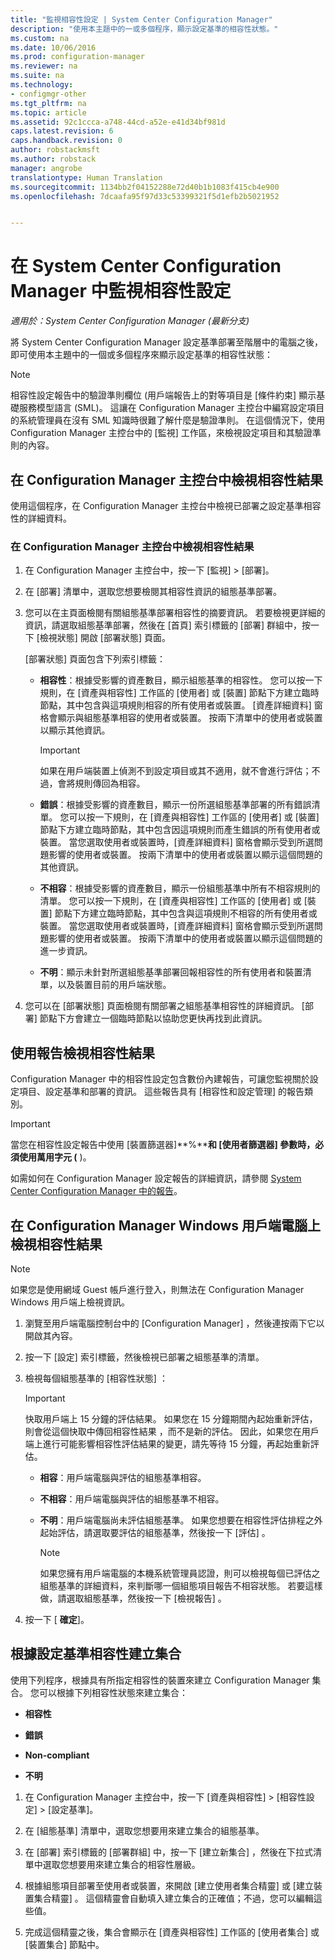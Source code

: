 ```yaml
---
title: "監視相容性設定 | System Center Configuration Manager"
description: "使用本主題中的一或多個程序，顯示設定基準的相容性狀態。"
ms.custom: na
ms.date: 10/06/2016
ms.prod: configuration-manager
ms.reviewer: na
ms.suite: na
ms.technology:
- configmgr-other
ms.tgt_pltfrm: na
ms.topic: article
ms.assetid: 92c1ccca-a748-44cd-a52e-e41d34bf981d
caps.latest.revision: 6
caps.handback.revision: 0
author: robstackmsft
ms.author: robstack
manager: angrobe
translationtype: Human Translation
ms.sourcegitcommit: 1134bb2f04152288e72d40b1b1083f415cb4e900
ms.openlocfilehash: 7dcaafa95f97d33c53399321f5d1efb2b5021952


---
```

# <a name="monitor-compliance-settings-in-system-center-configuration-manager"></a>在 System Center Configuration Manager 中監視相容性設定

*適用於：System Center Configuration Manager (最新分支)*

將 System Center Configuration Manager 設定基準部署至階層中的電腦之後，即可使用本主題中的一個或多個程序來顯示設定基準的相容性狀態：

> [!NOTE]  
>  相容性設定報告中的驗證準則欄位 (用戶端報告上的對等項目是 [條件約束] 顯示基礎服務模型語言 (SML)。 這讓在 Configuration Manager 主控台中編寫設定項目的系統管理員在沒有 SML 知識時很難了解什麼是驗證準則。 在這個情況下，使用 Configuration Manager 主控台中的 [監視] 工作區，來檢視設定項目和其驗證準則的內容。  

##  <a name="view-compliance-results-in-the-configuration-manager-console"></a>在 Configuration Manager 主控台中檢視相容性結果  
 使用這個程序，在 Configuration Manager 主控台中檢視已部署之設定基準相容性的詳細資料。  

### <a name="view-compliance-results-in-the-configuration-manager-console"></a>在 Configuration Manager 主控台中檢視相容性結果  

1.  在 Configuration Manager 主控台中，按一下 [監視] > [部署]。  

3.  在 [部署]  清單中，選取您想要檢閱其相容性資訊的組態基準部署。  

4.  您可以在主頁面檢閱有關組態基準部署相容性的摘要資訊。 若要檢視更詳細的資訊，請選取組態基準部署，然後在 [首頁]  索引標籤的 [部署]  群組中，按一下 [檢視狀態]  開啟 [部署狀態]  頁面。  

     [部署狀態]  頁面包含下列索引標籤：  

    -   **相容性**：根據受影響的資產數目，顯示組態基準的相容性。 您可以按一下規則，在 [資產與相容性]  工作區的 [使用者]  或 [裝置]  節點下方建立臨時節點，其中包含與這項規則相容的所有使用者或裝置。 [資產詳細資料]  窗格會顯示與組態基準相容的使用者或裝置。 按兩下清單中的使用者或裝置以顯示其他資訊。  

        > [!IMPORTANT]  
        >  如果在用戶端裝置上偵測不到設定項目或其不適用，就不會進行評估；不過，會將規則傳回為相容。  

    -   **錯誤**：根據受影響的資產數目，顯示一份所選組態基準部署的所有錯誤清單。 您可以按一下規則，在 [資產與相容性]  工作區的 [使用者]  或 [裝置]  節點下方建立臨時節點，其中包含因這項規則而產生錯誤的所有使用者或裝置。 當您選取使用者或裝置時，[資產詳細資料]  窗格會顯示受到所選問題影響的使用者或裝置。 按兩下清單中的使用者或裝置以顯示這個問題的其他資訊。  

    -   **不相容**：根據受影響的資產數目，顯示一份組態基準中所有不相容規則的清單。 您可以按一下規則，在 [資產與相容性]  工作區的 [使用者]  或 [裝置]  節點下方建立臨時節點，其中包含與這項規則不相容的所有使用者或裝置。 當您選取使用者或裝置時，[資產詳細資料]  窗格會顯示受到所選問題影響的使用者或裝置。 按兩下清單中的使用者或裝置以顯示這個問題的進一步資訊。  

    -   **不明**：顯示未針對所選組態基準部署回報相容性的所有使用者和裝置清單，以及裝置目前的用戶端狀態。  

5.  您可以在 [部署狀態]  頁面檢閱有關部署之組態基準相容性的詳細資訊。 [部署]  節點下方會建立一個臨時節點以協助您更快再找到此資訊。  

##  <a name="view-compliance-results-by-using-reports"></a>使用報告檢視相容性結果  
 Configuration Manager 中的相容性設定包含數份內建報告，可讓您監視關於設定項目、設定基準和部署的資訊。 這些報告具有 [相容性和設定管理] 的報告類別。  

> [!IMPORTANT]  
>  當您在相容性設定報告中使用 [裝置篩選器]**%****和 [使用者篩選器] 參數時，必須使用萬用字元 (** )。  

 如需如何在 Configuration Manager 設定報告的詳細資訊，請參閱 [System Center Configuration Manager 中的報告](../../core/servers/manage/reporting.md)。  

##  <a name="view-compliance-results-on-a-configuration-manager-windows-client-computer"></a>在 Configuration Manager Windows 用戶端電腦上檢視相容性結果

> [!NOTE]  
>  如果您是使用網域 Guest 帳戶進行登入，則無法在 Configuration Manager Windows 用戶端上檢視資訊。    

1.  瀏覽至用戶端電腦控制台中的 [Configuration Manager]  ，然後連按兩下它以開啟其內容。  

2.  按一下 [設定]  索引標籤，然後檢視已部署之組態基準的清單。  

3.  檢視每個組態基準的 [相容性狀態]  ：  

    > [!IMPORTANT]  
    >  快取用戶端上 15 分鐘的評估結果。 如果您在 15 分鐘期間內起始重新評估，則會從這個快取中傳回相容性結果 ，而不是新的評估。 因此，如果您在用戶端上進行可能影響相容性評估結果的變更，請先等待 15 分鐘，再起始重新評估。  

    -   **相容**：用戶端電腦與評估的組態基準相容。  

    -   **不相容**：用戶端電腦與評估的組態基準不相容。  

    -   **不明**：用戶端電腦尚未評估組態基準。 如果您想要在相容性評估排程之外起始評估，請選取要評估的組態基準，然後按一下 [評估] 。  

        > [!NOTE]  
        >  如果您擁有用戶端電腦的本機系統管理員認證，則可以檢視每個已評估之組態基準的詳細資料，來判斷哪一個組態項目報告不相容狀態。 若要這樣做，請選取組態基準，然後按一下 [檢視報告] 。  

4.  按一下 [ **確定**]。  

##  <a name="create-collections-based-on-configuration-baseline-compliance"></a>根據設定基準相容性建立集合  
 使用下列程序，根據具有所指定相容性的裝置來建立 Configuration Manager 集合。 您可以根據下列相容性狀態來建立集合：  

-   **相容性**  

-   **錯誤**  

-   **Non-compliant**  

-   **不明**  

1.  在 Configuration Manager 主控台中，按一下 [資產與相容性] > [相容性設定] > [設定基準]。  

3.  在 [組態基準]  清單中，選取您想要用來建立集合的組態基準。  

4.  在 [部署]  索引標籤的 [部署群組] 中，按一下 [建立新集合]  ，然後在下拉式清單中選取您想要用來建立集合的相容性層級。  

5.  根據組態項目部署至使用者或裝置，來開啟 [建立使用者集合精靈]  或 [建立裝置集合精靈]  。 這個精靈會自動填入建立集合的正確值；不過，您可以編輯這些值。  

6.  完成這個精靈之後，集合會顯示在 [資產與相容性]  工作區的 [使用者集合]  或 [裝置集合]  節點中。  



<!--HONumber=Nov16_HO1-->


